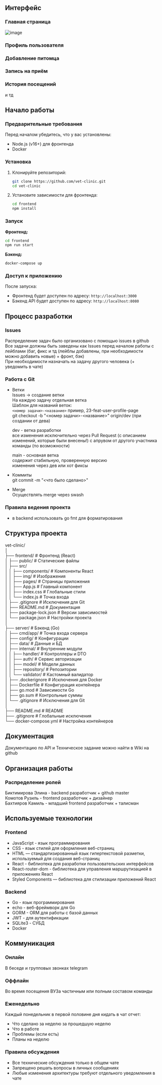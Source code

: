 ## Интерфейс

### Главная страница
![image](https://github.com/user-attachments/assets/4e3dfc55-5952-4572-a9ca-4d099b948080)

###  Профиль пользователя

### Добавление питомца

### Запись на приём

### История посещений
 и тд




## Начало работы

### Предварительные требования
Перед началом убедитесь, что у вас установлены:
- Node.js (v16+) для фронтенда
- Docker

### Установка
1. Клонируйте репозиторий:
   ```bash
   git clone https://github.com/vet-clinic.git
   cd vet-clinic
   ```

2. Установите зависимости для фронтенда:
   ```bash
   cd frontend
   npm install
   ```
### Запуск

**Фронтенд:**
```bash
cd frontend
npm run start
```

**Бэкенд:**
```bash
docker-compose up
```




### Доступ к приложению
После запуска:
- Фронтенд будет доступен по адресу: `http://localhost:3000`
- Бэкенд API будет доступен по адресу: `http://localhost:8080`


## Процесс разработки
### Issues
Распределение задач было организовано с помощью issues в github  
Все задачи должны быть заведены как Issues перед началом работы с лейблами (баг, фикс и тд (лейблы добавлены, при необходимости можно добавить новые) + фронт, бэк)  
При необходимости назначать на задачу другого человека (+ уведомить в чате)  
### Работа с Git
- Ветки  
	Issues -> создание ветки  
	На каждую задачу отдельная ветка  
	Шаблон для названий веток:  
	```<номер задачи>-<название>```
	пример, 23-feat-user-profile-page  
	git checkout -b "<номер задачи>-<название>" origin/dev (при создании от дева)  
	
	dev - ветка разработки  
	все изменения исключительно через Pull Request (с описанием изменений, которые были внесены!) с апрувом от другого участника команды (по возможности)  
	
	main - основная ветка  
	содержит стабильную, проверенную версию  
	изменения через дев или хот фиксы 
- Коммиты  
	git commit -m "<что было сделано>"
- Merge  
  	Осуществлять merge через swash 

### Правила ведения проекта
- в backend использовать go fmt для форматирования

## Структура проекта

vet-clinic/  
│  
├── frontend/                  # Фронтенд (React)  
│   ├── public/                # Статические файлы  
│   ├── src/  
│   │   ├── components/         # Компоненты React  
│   │   ├── img/                # Изображения  
│   │   ├── pages/              # Страницы приложения  
│   │   ├── App.js              # Главный компонент  
│   │   ├── index.css           # Глобальные стили  
│   │   └── index.js            # Точка входа  
│   ├── .gitignore             # Исключения для Git  
│   ├── README.md              # Документация  
│   ├── package-lock.json      # Версии зависимостей  
│   └── package.json           # Настройки проекта  
│  
├── server/                    # Бэкенд (Go)  
│   ├── cmd/app/                # Точка входа сервера  
│   ├── config/                 # Конфигурации  
│   ├── data/                   # Данные и БД  
│   ├── internal/               # Внутренние модули  
│   │	├── handler/             # Контроллеры и DTO  
│   │	├── auth/                # Сервис авторизации  
│   │	├── model/               # Модели данных  
│   │	├── repository/          # Репозитории  
│   │	└── validator/           # Кастомный валидатор  
│   ├── .dockerignore          # Исключения для Docker  
│   ├── Dockerfile             # Конфигурация контейнера  
│   ├── go.mod                 # Зависимости Go  
│   ├── go.sum                 # Контрольные суммы  
│   └──  .gitignore             # Исключения для Git  
│   
├── README.md                # README  
├── .gitignore               # Глобальные исключения  
└── docker-compose.yml       # Настройка контейнеров  

## Документация
Документацию по API и Техническое задание можно найти в Wiki на github

## Организация работы
### Распределение ролей
Биктимирова Элина - backend разработчик + github master  
Комотов Рузиль - frontend разработчик + дизайнер  
Бахтияров Камиль - младший frontend разработчик + талисман  

## Используемые технологии
### Frontend
- JavaScript - язык программирования
- CSS - язык стилей для оформления веб-страниц
- HTML — стандартизированный язык гипертекстовой разметки, используемый для создания веб-страниц  
- React - библиотека для разработки пользовательских интерфейсов  
- React-router-dom - библиотека для управления маршрутизацией в приложениях React
- Styled Components — библиотека для стилизации приложений React
  
### Backend
- Go - язык программирования
- echo - веб-фреймворк для Go 
- GORM - ORM для работы с базой данных
- JWT - для аутентификации
- SQLite3 - СУБД
- Docker
  
## Коммуникация

### Онлайн
В беседе и групповых звонках telegram

### Оффлайн
Во время посещения ВУЗа частичным или полным составом команды  

### Еженедельно
Каждый понедельник в первой половине дня кидать в чат отчет:
- Что сделано за неделю за прошедшую неделю
- Что в работе
- Проблемы (если есть)
- Планы на неделю
  
### Правила обсуждения
- Все технические обсуждения только в общем чате
- Запрещено решать вопросы в личных сообщениях
- Любые изменения архитектуры требуют отдельного уведомления в чате
